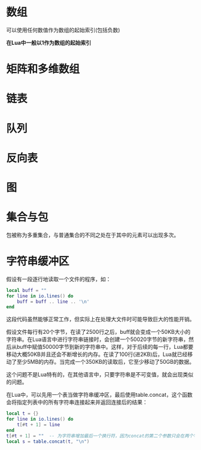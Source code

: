 # 数组
可以使用任何数值作为数组的起始索引(包括负数)

**在Lua中一般以1作为数组的起始索引**

# 矩阵和多维数组

# 链表

# 队列

# 反向表

# 图

# 集合与包
包被称为多重集合，与普通集合的不同之处在于其中的元素可以出现多次。

# 字符串缓冲区
假设有一段逐行地读取一个文件的程序，如：
```lua
local buff = ""
for line in io.lines() do
    buff = buff .. line .. '\n'
end
```
这段代码虽然能够正常工作，但实际上在处理大文件时可能导致巨大的性能开销。

假设文件每行有20个字节，在读了2500行之后，buff就会变成一个50KB大小的字符串。在Lua语言中进行字符串链接时，会创建一个50020字节的新字符串，然后从buff中赋值50000字节到新的字符串中。这样，对于后续的每一行，Lua都要移动大概50KB并且还会不断增长的内存。在读了100行(进2KB)后，Lua就已经移动了至少5MB的内存。当完成一个350KB的读取后，它至少移动了50GB的数据。

这个问题不是Lua特有的，在其他语言中，只要字符串是不可变值，就会出现类似的问题。

在Lua中，可以先用一个表当做字符串缓冲区，最后使用table.concat，这个函数会将指定列表中的所有字符串连接起来并返回连接后的结果：
```lua
local t = {}
for line in io.lines() do
    t[#t + 1] = line
end
t[#t + 1] = ""  -- 为字符串增加最后一个换行符，因为concat的第二个参数只会在两个字符串中间插入
local s = table.concat(t, "\n")
```
